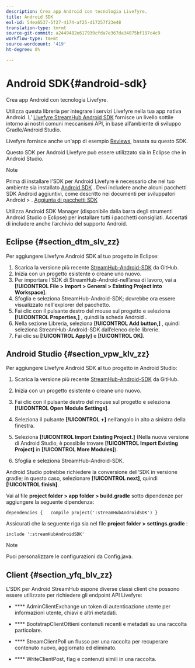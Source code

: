 ```yaml
---
description: Crea app Android con tecnologia Livefyre.
title: Android SDK
exl-id: 54ea6537-5f27-4174-af25-d17257f23e48
translation-type: tm+mt
source-git-commit: a2449482e617939cfda7e367da34875bf187c4c9
workflow-type: tm+mt
source-wordcount: '419'
ht-degree: 0%

---
```


# Android SDK{#android-sdk}

Crea app Android con tecnologia Livefyre.

Utilizza questa libreria per integrare i servizi Livefyre nella tua app nativa Android. L’ [Livefyre StreamHub Android SDK](https://github.com/Livefyre/StreamHub-Android-SDK) fornisce un livello sottile intorno ai nostri comuni meccanismi API, in base all’ambiente di sviluppo Gradle/Android Studio.

Livefyre fornisce anche un&#39;app di esempio [Reviews](https://github.com/Livefyre/StreamHub-iOS-Reviews-App), basata su questo SDK.

Questo SDK per Android Livefyre può essere utilizzato sia in Eclipse che in Android Studio.

>[!NOTE]
>
>Prima di installare l&#39;SDK per Android Livefyre è necessario che nel tuo ambiente sia installato [Android SDK](https://developer.android.com/sdk/index.html) . Devi includere anche alcuni pacchetti SDK Android aggiuntivi, come descritto nei documenti per sviluppatori Android > .
>[Aggiunta di pacchetti SDK](https://developer.android.com/sdk/installing/adding-packages.html)

Utilizza Android SDK Manager (disponibile dalla barra degli strumenti Android Studio o Eclipse) per installare tutti i pacchetti consigliati. Accertati di includere anche l’archivio del supporto Android.

## Eclipse {#section_dtm_slv_zz}

Per aggiungere Livefyre Android SDK al tuo progetto in Eclipse:

1. Scarica la versione più recente [StreamHub-Android-SDK](https://github.com/Livefyre/StreamHub-Android-SDK) da GitHub.
1. Inizia con un progetto esistente o creane uno nuovo.
1. Per importare l’SDK di StreamHub-Android-nell’area di lavoro, vai a **[!UICONTROL File > Import > General > Existing Project into Workspace]**.
1. Sfoglia e seleziona StreamHub-Android-SDK; dovrebbe ora essere visualizzato nell&#39;explorer del pacchetto.
1. Fai clic con il pulsante destro del mouse sul progetto e seleziona **[!UICONTROL Properties,]** , quindi la scheda Android .
1. Nella sezione Libreria, seleziona **[!UICONTROL Add button,]** , quindi seleziona StreamHub-Android-SDK dall’elenco delle librerie.
1. Fai clic su **[!UICONTROL Apply]** e **[!UICONTROL OK]**.

## Android Studio {#section_vpw_klv_zz}

Per aggiungere Livefyre Android SDK al tuo progetto in Android Studio:

1. Scarica la versione più recente [StreamHub-Android-SDK](https://github.com/Livefyre/StreamHub-Android-SDK) da GitHub.
1. Inizia con un progetto esistente o creane uno nuovo.
1. Fai clic con il pulsante destro del mouse sul progetto e seleziona **[!UICONTROL Open Module Settings]**.
1. Seleziona il pulsante **[!UICONTROL +]** nell’angolo in alto a sinistra della finestra.
1. Seleziona **[!UICONTROL Import Existing Project.]** (Nella nuova versione di Android Studio, è possibile trovare **[!UICONTROL Import Existing Project]** in **[!UICONTROL More Modules]**).

1. Sfoglia e seleziona StreamHub-Android-SDK.

Android Studio potrebbe richiedere la conversione dell&#39;SDK in versione gradle; in questo caso, selezionare **[!UICONTROL next]**, quindi **[!UICONTROL finish]**.

Vai al file **project folder > app folder > build.gradle** sotto dipendenze per aggiungere la seguente dipendenza:

```
dependencies {   compile project(':streamHubAndroidSDK') } 
```

Assicurati che la seguente riga sia nel file **project folder > settings.gradle** :

```
include ':streamHubAndroidSDK' 
```

>[!NOTE]
>
>Puoi personalizzare le configurazioni da Config.java.

## Client {#section_yfq_blv_zz}

L’SDK per Android StreamHub espone diverse classi client che possono essere utilizzate per richiedere gli endpoint API Livefyre:

* **** AdminClientExchange un token di autenticazione utente per informazioni utente, chiavi e altri metadati.

* **** BootstrapClientOttieni contenuti recenti e metadati su una raccolta particolare.

* **** StreamClientPoll un flusso per una raccolta per recuperare contenuto nuovo, aggiornato ed eliminato.

* **** WriteClientPost, flag e contenuti simili in una raccolta.
